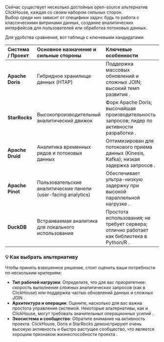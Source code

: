 Сейчас существует несколько достойных open-source альтернатив ClickHouse, каждая со своим набором сильных сторон.   
Выбор среди них зависит от специфики задач: будь то работа с классическими витринами данных, создание аналитических интерфейсов для пользователей или обработка потоковых данных.

Для удобства сравнения, вот таблица с ключевыми кандидатами:

| Система / Проект | Основное назначение и сильные стороны | Ключевые особенности |
| :--- | :--- | :--- |
| **Apache Doris** | Гибридное хранилище данных (HTAP)  | Поддержка массовых обновлений и сложных JOIN; высокий темп развития . |
| **StarRocks** | Высокопроизводительный аналитический движок  | Форк Apache Doris; высочайшая производительность запросов; лидер по активности разработки . |
| **Apache Druid** | Аналитика временных рядов и потоковых данных  | Оптимизирован для потокового приема данных (Kinesis, Kafka); низкая задержка запросов . |
| **Apache Pinot** | Пользовательские аналитические панели (user-facing analytics)  | Обеспечивает ультра-низкую задержку при высокой параллельной нагрузке . |
| **DuckDB** | Встраиваемая аналитика для локального использования  | Простота использования; не требует сервера; отлично работает как библиотека в Python/R . |

### 💡 Как выбрать альтернативу

Чтобы принять взвешенное решение, стоит оценить ваши потребности по нескольким критериям:

-   **Тип рабочей нагрузки**: Определите, что для вас приоритетнее: скорость выполнения сложных аналитических запросов (как в ClickHouse) или поддержка частых обновлений данных и сложных JOIN .
-   **Архитектура и операции**: Оцените, насколько для вас важна простота управления системой. Некоторые альтернативы, как и ClickHouse, могут требовать значительных операционных усилий .
-   **Экосистема и сообщество**: Обратите внимание на активность проекта. ClickHouse, Doris и StarRocks демонстрируют очень высокую активность и быстро растущее сообщество, что является хорошим признаком жизнеспособности проекта .
